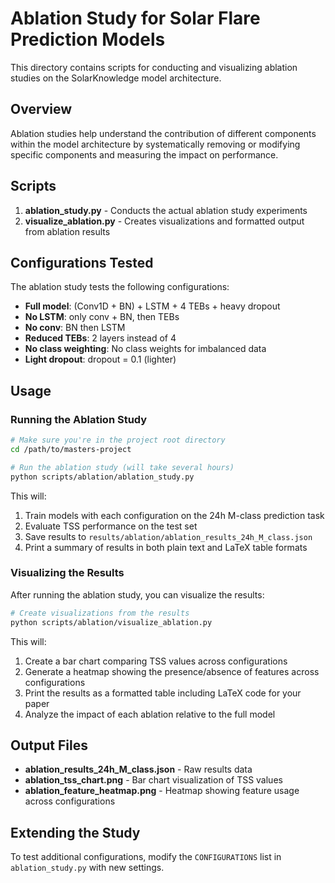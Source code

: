 # Ablation Study for Solar Flare Prediction Models

This directory contains scripts for conducting and visualizing ablation studies on the SolarKnowledge model architecture.

## Overview

Ablation studies help understand the contribution of different components within the model architecture by systematically removing or modifying specific components and measuring the impact on performance.

## Scripts

1. **ablation_study.py** - Conducts the actual ablation study experiments
2. **visualize_ablation.py** - Creates visualizations and formatted output from ablation results

## Configurations Tested

The ablation study tests the following configurations:

- **Full model**: (Conv1D + BN) + LSTM + 4 TEBs + heavy dropout
- **No LSTM**: only conv + BN, then TEBs
- **No conv**: BN then LSTM
- **Reduced TEBs**: 2 layers instead of 4
- **No class weighting**: No class weights for imbalanced data
- **Light dropout**: dropout = 0.1 (lighter)

## Usage

### Running the Ablation Study

```bash
# Make sure you're in the project root directory
cd /path/to/masters-project

# Run the ablation study (will take several hours)
python scripts/ablation/ablation_study.py
```

This will:
1. Train models with each configuration on the 24h M-class prediction task
2. Evaluate TSS performance on the test set
3. Save results to `results/ablation/ablation_results_24h_M_class.json`
4. Print a summary of results in both plain text and LaTeX table formats

### Visualizing the Results

After running the ablation study, you can visualize the results:

```bash
# Create visualizations from the results
python scripts/ablation/visualize_ablation.py
```

This will:
1. Create a bar chart comparing TSS values across configurations
2. Generate a heatmap showing the presence/absence of features across configurations
3. Print the results as a formatted table including LaTeX code for your paper
4. Analyze the impact of each ablation relative to the full model

## Output Files

- **ablation_results_24h_M_class.json** - Raw results data
- **ablation_tss_chart.png** - Bar chart visualization of TSS values
- **ablation_feature_heatmap.png** - Heatmap showing feature usage across configurations

## Extending the Study

To test additional configurations, modify the `CONFIGURATIONS` list in `ablation_study.py` with new settings.
